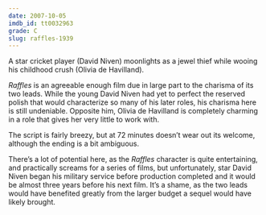```yaml
---
date: 2007-10-05
imdb_id: tt0032963
grade: C
slug: raffles-1939
---
```


A star cricket player (David Niven) moonlights as a jewel thief while wooing his childhood crush (Olivia de Havilland).

_Raffles_ is an agreeable enough film due in large part to the charisma of its two leads. While the young David Niven had yet to perfect the reserved polish that would characterize so many of his later roles, his charisma here is still undeniable. Opposite him, Olivia de Havilland is completely charming in a role that gives her very little to work with.

The script is fairly breezy, but at 72 minutes doesn’t wear out its welcome, although the ending is a bit ambiguous.

There’s a lot of potential here, as the _Raffles_ character is quite entertaining, and practically screams for a series of films, but unfortunately, star David Niven began his military service before production completed and it would be almost three years before his next film. It’s a shame, as the two leads would have benefited greatly from the larger budget a sequel would have likely brought.
